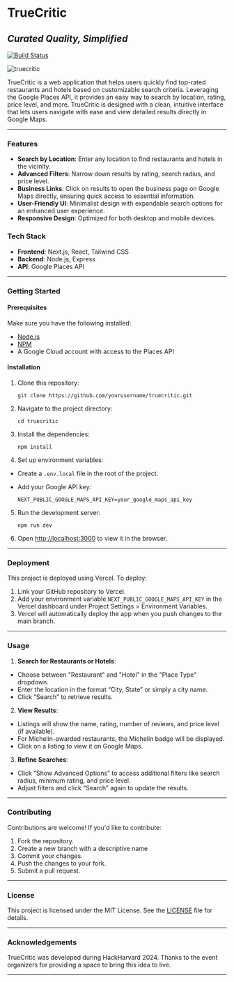# TrueCritic

## *Curated Quality, Simplified*

[![Build Status](https://img.shields.io/badge/build-passing-brightgreen)](https://github.com/flyr102/truecritic)

![truecritic](https://github.com/user-attachments/assets/7acf8cc4-b2d8-4925-b7a8-14c346df9efa)

TrueCritic is a web application that helps users quickly find top-rated restaurants and hotels based on customizable search criteria. Leveraging the Google Places API, it provides an easy way to search by location, rating, price level, and more. TrueCritic is designed with a clean, intuitive interface that lets users navigate with ease and view detailed results directly in Google Maps.

---

### Features

- **Search by Location**: Enter any location to find restaurants and hotels in the vicinity.
- **Advanced Filters**: Narrow down results by rating, search radius, and price level.
- **Business Links**: Click on results to open the business page on Google Maps directly, ensuring quick access to essential information.
- **User-Friendly UI**: Minimalist design with expandable search options for an enhanced user experience.
- **Responsive Design**: Optimized for both desktop and mobile devices.

### Tech Stack

- **Frontend**: Next.js, React, Tailwind CSS
- **Backend**: Node.js, Express
- **API**: Google Places API

---

### Getting Started

#### Prerequisites

Make sure you have the following installed:

- [Node.js](https://nodejs.org/)
- [NPM](https://www.npmjs.com/)
- A Google Cloud account with access to the Places API

#### Installation

1. Clone this repository:
   
   ```
   git clone https://github.com/yourusername/truecritic.git
3. Navigate to the project directory:

   ```
   cd truecritic
5. Install the dependencies:

   ```
   npm install
7. Set up environment variables:
   
- Create a `.env.local` file in the root of the project.
- Add your Google API key:

  ```
  NEXT_PUBLIC_GOOGLE_MAPS_API_KEY=your_google_maps_api_key
  ```
  
5. Run the development server:
   ```
   npm run dev
6. Open [http://localhost:3000](http://localhost:3000) to view it in the browser.

---

### Deployment

This project is deployed using Vercel. To deploy:

1. Link your GitHub repository to Vercel.
2. Add your environment variable `NEXT_PUBLIC_GOOGLE_MAPS_API_KEY` in the Vercel dashboard under Project Settings > Environment Variables.
3. Vercel will automatically deploy the app when you push changes to the main branch.

---

### Usage

1. **Search for Restaurants or Hotels**: 
- Choose between "Restaurant" and "Hotel" in the "Place Type" dropdown.
- Enter the location in the format “City, State” or simply a city name.
- Click “Search” to retrieve results.

2. **View Results**:
- Listings will show the name, rating, number of reviews, and price level (if available).
- For Michelin-awarded restaurants, the Michelin badge will be displayed.
- Click on a listing to view it on Google Maps.

3. **Refine Searches**:
- Click “Show Advanced Options” to access additional filters like search radius, minimum rating, and price level.
- Adjust filters and click “Search” again to update the results.

---

### Contributing

Contributions are welcome! If you'd like to contribute:

1. Fork the repository.
2. Create a new branch with a descriptive name
3. Commit your changes.
4. Push the changes to your fork.
5. Submit a pull request.

---

### License

This project is licensed under the MIT License. See the [LICENSE](LICENSE) file for details.

---

### Acknowledgements

TrueCritic was developed during HackHarvard 2024. Thanks to the event organizers for providing a space to bring this idea to live.

---
